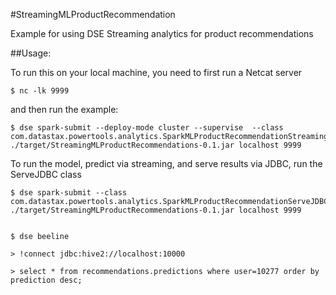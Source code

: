 #StreamingMLProductRecommendation

Example for using DSE Streaming analytics for product recommendations

##Usage:

To run this on your local machine, you need to first run a Netcat server

    $ nc -lk 9999

and then run the example:

    $ dse spark-submit --deploy-mode cluster --supervise  --class
    com.datastax.powertools.analytics.SparkMLProductRecommendationStreamingJob
    ./target/StreamingMLProductRecommendations-0.1.jar localhost 9999

To run the  model, predict via streaming, and serve results via JDBC, run the
ServeJDBC class

    $ dse spark-submit --class
    com.datastax.powertools.analytics.SparkMLProductRecommendationServeJDBC
    ./target/StreamingMLProductRecommendations-0.1.jar localhost 9999


    $ dse beeline

    > !connect jdbc:hive2://localhost:10000

    > select * from recommendations.predictions where user=10277 order by prediction desc;
